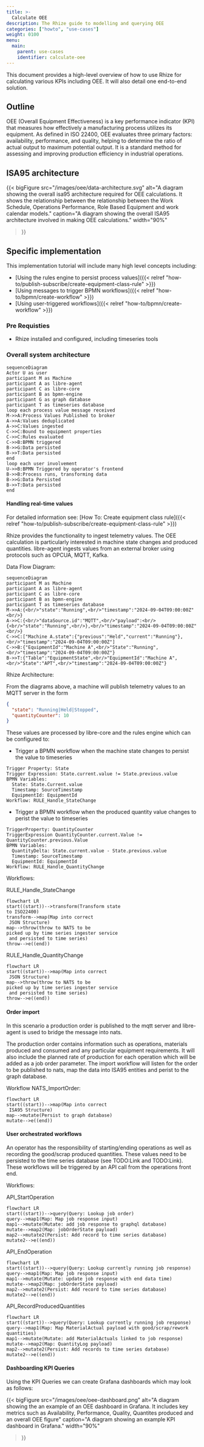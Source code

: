 ```yaml
---
title: >-
  Calculate OEE
description: The Rhize guide to modelling and querying OEE
categories: ["howto", "use-cases"]
weight: 0100
menu:
  main:
    parent: use-cases
    identifier: calculate-oee
---
```


This document provides a high-level overview of how to use Rhize for calculating various KPIs including OEE. It will also detail one end-to-end solution.

## Outline

OEE (Overall Equipment Effectiveness) is a key performance indicator (KPI) that measures how effectively a manufacturing process utilizes its equipment. As defined in ISO 22400, OEE evaluates three primary factors: availability, performance, and quality, helping to determine the ratio of actual output to maximum potential output. It is a standard method for assessing and improving production efficiency in industrial operations.

## ISA95 architecture

{{< bigFigure
src="/images/oee/data-architecture.svg"
alt="A diagram showing the overall isa95 architecture required for OEE calculations. It shows the relationship between the relationship between the Work Schedule, Operations Performance, Role Based Equipment and work calendar models."
caption="A diagram showing the overall ISA95 architecture involved in making OEE calculations."
width="90%"
>}}

## Specific implementation

This implementation tutorial will include many high level concepts including:

- [Using the rules engine to persist process values]({{< relref "how-to/publish-subscribe/create-equipment-class-rule" >}})
- [Using messages to trigger BPMN workflows]({{< relref "how-to/bpmn/create-workflow" >}})
- [Using user-triggered workflows]({{< relref "how-to/bpmn/create-workflow" >}})

### Pre Requisties

- Rhize installed and configured, including timeseries tools

### Overall system architecture

```mermaid
sequenceDiagram
Actor U as user
participant M as Machine
participant A as libre-agent
participant C as libre-core
participant B as bpmn-engine
participant G as graph database
participant T as timeseries database
loop each process value message received
M->>A:Process Values Published to broker
A->>A:Values deduplicated
A->>C:Values ingested
C->>C:Bound to equipment properties
C->>C:Rules evaluated
C->>B:BPMN triggered
B->>G:Data persisted
B->>T:Data persisted
end
loop each user involvement
U->>B:BPMN Triggered by operator's frontend
B->>B:Process runs, transforming data
B->>G:Data Persisted
B->>T:Data persisted
end
```

#### Handling real-time values

For detailed information see: [How To: Create equipment class rule]({{< relref "how-to/publish-subscribe/create-equipment-class-rule" >}})

Rhize provides the functionality to ingest telemetry values. The OEE calculation is particularly interested in machine state changes and produced quantities. libre-agent ingests values from an external broker using protocols such as OPCUA, MQTT, Kafka.

Data Flow Diagram:

```mermaid
sequenceDiagram
participant M as Machine
participant A as libre-agent
participant C as libre-core
participant B as bpmn-engine
participant T as timeseries database
M->>A:{<br/>"state":"Running",<br/>"timestamp":"2024-09-04T09:00:00Z"<br/>}
A->>C:{<br/>"dataSource.id":"MQTT",<br/>"payload":<br/>{<br/>"state":"Running",<br/>},<br/>"timestamp":"2024-09-04T09:00:00Z"<br/>}
C->>C:["Machine A.state":{"previous":"Held","current":"Running"},<br/>"timestamp":"2024-09-04T09:00:00Z"]
C->>B:{"EquipmentId":"Machine A",<br/>"State":"Running",<br/>"timestamp":"2024-09-04T09:00:00Z"}
B->>T:{"Table":"EquipmentState",<br/>"EquipmentId":"Machine A",<br/>"State":"APT",<br/>"timestamp":"2024-09-04T09:00:00Z"}
```

Rhize Architecture:

From the diagrams above, a machine will publish telemetry values to an MQTT server in the form

```json
{
  "state": "Running|Held|Stopped",
  "quantityCounter": 10 
}
```

These values are processed by libre-core and the rules engine which can be configured to:

- Trigger a BPMN workflow when the machine state changes to persist the value to timeseries

```pseudocode
Trigger Property: State
Trigger Expression: State.current.value != State.previous.value
BPMN Variables:
  State: State.Current.value
  Timestamp: SourceTimestamp
  EquipmentId: EquipmentId
Workflow: RULE_Handle_StateChange
```

- Trigger a BPMN workflow when the produced quantity value changes to perist the value to timeseries

```pseudocode
TriggerProperty: QuantityCounter
TriggerExpression QuantityCounter.current.Value != QuantityCounter.previous.Value
BPMN Variables:
  QuantityDelta: State.current.value - State.previous.value
  Timestamp: SourceTimestamp
  EquipmentId: EquipmentId
Workflow: RULE_Handle_QuantityChange
```

Workflows:

RULE_Handle_StateChange

```mermaid
flowchart LR
start((start))-->transform(Transform state
to ISO22400)
transform-->map(Map into correct
 JSON Structure)
map-->throw(throw to NATS to be 
picked up by time series ingester service
 and persisted to time series)
throw-->e((end))
```

RULE_Handle_QuantityChange

```mermaid
flowchart LR
start((start))-->map(Map into correct
 JSON Structure)
map-->throw(throw to NATS to be 
picked up by time series ingester service
 and persisted to time series)
throw-->e((end))
```

#### Order import

In this scenario a production order is published to the mqtt server and libre-agent is used to bridge the message into nats.

The production order contains information such as operations, materials produced and consumed and any particular equipment requirements. It will also include the planned rate of production for each operation which will be added as a job order parameter. The import workflow will listen for the order to be published to nats, map the data into ISA95 entities and perist to the graph database.

Workflow NATS_ImportOrder:

```mermaid
flowchart LR
start((start))-->map(Map into correct
 ISA95 Structure)
map-->mutate(Persist to graph database)
mutate-->e((end))
```

#### User orchestrated workflows

An operator has the responsibility of starting/ending operations as well as recording the good/scrap produced quantities. These values need to be persisted to the time series database (see TODO:Link and TODO:Link). These workflows will be triggered by an API call from the operations front end.

Workflows:

API_StartOperation

```mermaid
flowchart LR
start((start))-->query(Query: Lookup job order)
query-->map1(Map: Map job response input)
map1-->mutate(Mutate: add job response to graphql database)
mutate-->map2(Map: jobOrderState payload)
map2-->mutate2(Persist: Add record to time series database)
mutate2-->e((end))
```

API_EndOperation

```mermaid
flowchart LR
start((start))-->query(Query: Lookup currently running job response)
query-->map1(Map: Map job response input)
map1-->mutate(Mutate: update job response with end data time)
mutate-->map2(Map: jobOrderState payload)
map2-->mutate2(Persist: Add record to time series database)
mutate2-->e((end))
```

API_RecordProducedQuantities

```mermaid
flowchart LR
start((start))-->query(Query: Lookup currently running job response)
query-->map1(Map: Map MaterialActual payload with good/scrap/rework quantities)
map1-->mutate(Mutate: add MaterialActuals linked to job response)
mutate-->map2(Map: QuantityLog payload)
map2-->mutate2(Persist: Add records to time series database)
mutate2-->e((end))
```

#### Dashboarding KPI Queries

Using the KPI Queries we can create Grafana dashboards which may look as follows:

{{< bigFigure
src="/images/oee/oee-dashboard.png"
alt="A diagram showing the an example of an OEE dashboard in Grafana. It includes key metrics such as Availability, Performance, Quality, Quantites produced and an overall OEE figure"
caption="A diagram showing an example KPI dashboard in Grafana."
width="90%"
>}}
